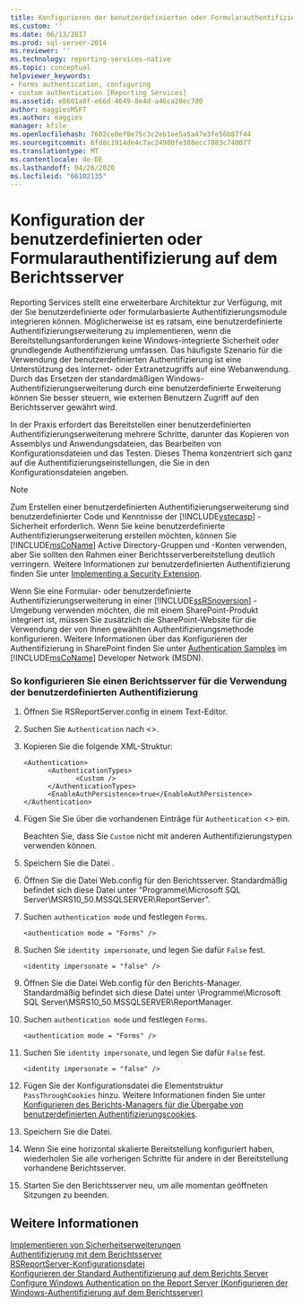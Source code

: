 ```yaml
---
title: Konfigurieren der benutzerdefinierten oder Formularauthentifizierung auf dem Berichtsserver | Microsoft-Dokumentation
ms.custom: ''
ms.date: 06/13/2017
ms.prod: sql-server-2014
ms.reviewer: ''
ms.technology: reporting-services-native
ms.topic: conceptual
helpviewer_keywords:
- Forms authentication, configuring
- custom authentication [Reporting Services]
ms.assetid: e8601a8f-e66d-4649-8e4d-a46ca20ec7d0
author: maggiesMSFT
ms.author: maggies
manager: kfile
ms.openlocfilehash: 7602ce0ef0e75c3c2eb1ee5a5a47e3fe56b87f44
ms.sourcegitcommit: 6fd8c1914de4c7ac24900fe388ecc7883c740077
ms.translationtype: MT
ms.contentlocale: de-DE
ms.lasthandoff: 04/26/2020
ms.locfileid: "66102135"
---
```

# <a name="configure-custom-or-forms-authentication-on-the-report-server"></a>Konfiguration der benutzerdefinierten oder Formularauthentifizierung auf dem Berichtsserver
  Reporting Services stellt eine erweiterbare Architektur zur Verfügung, mit der Sie benutzerdefinierte oder formularbasierte Authentifizierungsmodule integrieren können. Möglicherweise ist es ratsam, eine benutzerdefinierte Authentifizierungserweiterung zu implementieren, wenn die Bereitstellungsanforderungen keine Windows-integrierte Sicherheit oder grundlegende Authentifizierung umfassen. Das häufigste Szenario für die Verwendung der benutzerdefinierten Authentifizierung ist eine Unterstützung des Internet- oder Extranetzugriffs auf eine Webanwendung. Durch das Ersetzen der standardmäßigen Windows-Authentifizierungserweiterung durch eine benutzerdefinierte Erweiterung können Sie besser steuern, wie externen Benutzern Zugriff auf den Berichtsserver gewährt wird.  
  
 In der Praxis erfordert das Bereitstellen einer benutzerdefinierten Authentifizierungserweiterung mehrere Schritte, darunter das Kopieren von Assemblys und Anwendungsdateien, das Bearbeiten von Konfigurationsdateien und das Testen. Dieses Thema konzentriert sich ganz auf die Authentifizierungseinstellungen, die Sie in den Konfigurationsdateien angeben.  
  
> [!NOTE]  
>  Zum Erstellen einer benutzerdefinierten Authentifizierungserweiterung sind benutzerdefinierter Code und Kenntnisse der [!INCLUDE[vstecasp](../../includes/vstecasp-md.md)] -Sicherheit erforderlich. Wenn Sie keine benutzerdefinierte Authentifizierungserweiterung erstellen möchten, können Sie [!INCLUDE[msCoName](../../includes/msconame-md.md)] Active Directory-Gruppen und -Konten verwenden, aber Sie sollten den Rahmen einer Berichtsserverbereitstellung deutlich verringern. Weitere Informationen zur benutzerdefinierten Authentifizierung finden Sie unter [Implementing a Security Extension](../extensions/security-extension/implementing-a-security-extension.md).  
  
 Wenn Sie eine Formular- oder benutzerdefinierte Authentifizierungserweiterung in einer [!INCLUDE[ssRSnoversion](../../includes/ssrsnoversion-md.md)] -Umgebung verwenden möchten, die mit einem SharePoint-Produkt integriert ist, müssen Sie zusätzlich die SharePoint-Website für die Verwendung der von Ihnen gewählten Authentifizierungsmethode konfigurieren. Weitere Informationen über das Konfigurieren der Authentifizierung in SharePoint finden Sie unter [Authentication Samples](https://go.microsoft.com/fwlink/?LinkId=115575) im [!INCLUDE[msCoName](../../includes/msconame-md.md)] Developer Network (MSDN).  
  
### <a name="to-configure-a-report-server-to-use-custom-authentication"></a>So konfigurieren Sie einen Berichtsserver für die Verwendung der benutzerdefinierten Authentifizierung  
  
1.  Öffnen Sie RSReportServer.config in einem Text-Editor.  
  
2.  Suchen Sie `Authentication` nach <>.  
  
3.  Kopieren Sie die folgende XML-Struktur:  
  
    ```  
    <Authentication>  
          <AuthenticationTypes>  
                 <Custom />  
          </AuthenticationTypes>  
          <EnableAuthPersistence>true</EnableAuthPersistence>  
    </Authentication>  
    ```  
  
4.  Fügen Sie Sie über die vorhandenen Einträge für `Authentication` <> ein.  
  
     Beachten Sie, dass Sie `Custom` nicht mit anderen Authentifizierungstypen verwenden können.  
  
5.  Speichern Sie die Datei .  
  
6.  Öffnen Sie die Datei Web.config für den Berichtsserver. Standardmäßig befindet sich diese Datei unter "Programme\Microsoft SQL Server\MSRS10_50.MSSQLSERVER\ReportServer".  
  
7.  Suchen `authentication mode` und festlegen `Forms`.  
  
    ```  
    <authentication mode = "Forms" />  
    ```  
  
8.  Suchen Sie `identity impersonate`, und legen Sie dafür `False` fest.  
  
    ```  
    <identity impersonate = "false" />  
    ```  
  
9. Öffnen Sie die Datei Web.config für den Berichts-Manager. Standardmäßig befindet sich diese Datei unter \Programme\Microsoft SQL Server\MSRS10_50.MSSQLSERVER\ReportManager.  
  
10. Suchen `authentication mode` und festlegen `Forms`.  
  
    ```  
    <authentication mode = "Forms" />  
    ```  
  
11. Suchen Sie `identity impersonate`, und legen Sie dafür `False` fest.  
  
    ```  
    <identity impersonate = "false" />  
    ```  
  
12. Fügen Sie der Konfigurationsdatei die Elementstruktur `PassThroughCookies` hinzu. Weitere Informationen finden Sie unter [Konfigurieren des Berichts-Managers für die Übergabe von benutzerdefinierten Authentifizierungscookies](configure-the-web-portal-to-pass-custom-authentication-cookies.md).  
  
13. Speichern Sie die Datei.  
  
14. Wenn Sie eine horizontal skalierte Bereitstellung konfiguriert haben, wiederholen Sie alle vorherigen Schritte für andere in der Bereitstellung vorhandene Berichtsserver.  
  
15. Starten Sie den Berichtsserver neu, um alle momentan geöffneten Sitzungen zu beenden.  
  
## <a name="see-also"></a>Weitere Informationen  
 [Implementieren von Sicherheitserweiterungen](../extensions/security-extension/implementing-a-security-extension.md)   
 [Authentifizierung mit dem Berichtsserver](authentication-with-the-report-server.md)   
 [RSReportServer-Konfigurationsdatei](../report-server/rsreportserver-config-configuration-file.md)   
 [Konfigurieren der Standard Authentifizierung auf dem Berichts Server](configure-basic-authentication-on-the-report-server.md)   
 [Configure Windows Authentication on the Report Server (Konfigurieren der Windows-Authentifizierung auf dem Berichtsserver)](configure-windows-authentication-on-the-report-server.md)  
  
  
